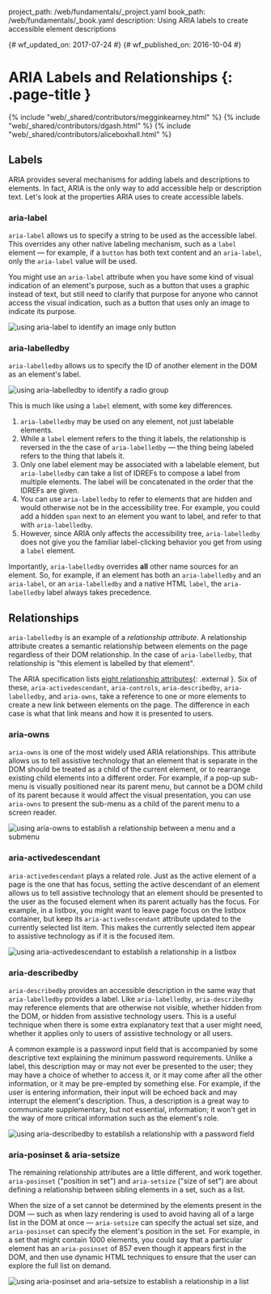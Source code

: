 project_path: /web/fundamentals/_project.yaml
book_path: /web/fundamentals/_book.yaml
description: Using ARIA labels to create accessible element descriptions


{# wf_updated_on: 2017-07-24 #}
{# wf_published_on: 2016-10-04 #}

# ARIA Labels and Relationships {: .page-title }

{% include "web/_shared/contributors/megginkearney.html" %}
{% include "web/_shared/contributors/dgash.html" %}
{% include "web/_shared/contributors/aliceboxhall.html" %}

## Labels

ARIA provides several mechanisms for adding labels and descriptions to elements.
In fact, ARIA is the only way to add accessible help or description text. Let's
look at the properties ARIA uses to create accessible labels.

### aria-label

`aria-label` allows us to specify a string to be used as the accessible label.
This overrides any other native labeling mechanism, such as a `label` element
&mdash; for example, if a `button` has both text content and an `aria-label`,
only the `aria-label` value will be used.

You might use an `aria-label` attribute when you have some kind of visual
indication of an element's purpose, such as a button that uses a graphic instead
of text, but still need to clarify that purpose for anyone who cannot access the
visual indication, such as a button that uses only an image to indicate its
purpose.

![using aria-label to identify an image only button](imgs/aria-label.jpg)

### aria-labelledby

`aria-labelledby` allows us to specify the ID of another element in the DOM as
an element's label.

![using aria-labelledby to identify a radio group](imgs/aria-labelledby.jpg)

This is much like using a `label` element, with some key differences.

 1. `aria-labelledby` may be used on any element, not just labelable elements.
 1. While a `label` element refers to the thing it labels, the relationship is
    reversed in the the case of `aria-labelledby` &mdash; the thing being
    labeled refers to the thing that labels it.
 1. Only one label element may be associated with a labelable element, but
    `aria-labelledby` can take a list of IDREFs to compose a label from multiple
    elements. The label will be concatenated in the order that the IDREFs are
    given.
 1. You can use `aria-labelledby` to refer to elements that are hidden and would
    otherwise not be in the accessibility tree. For example, you could add a
    hidden `span` next to an element you want to label, and refer to that with
    `aria-labelledby`.
 1. However, since ARIA only affects the accessibility tree, `aria-labelledby`
    does not give you the familiar label-clicking behavior you get from using a
    `label` element.

Importantly, `aria-labelledby` overrides **all** other name sources for an
element. So, for example, if an element has both an `aria-labelledby` and an
`aria-label`, or an `aria-labelledby` and a native HTML `label`, the
`aria-labelledby` label always takes precedence.

## Relationships

`aria-labelledby` is an example of a *relationship attribute*. A relationship
attribute creates a semantic relationship between elements on the page
regardless of their DOM relationship. In the case of `aria-labelledby`, that
relationship is "this element is labelled by that element".

The ARIA specification lists [eight relationship
attributes](https://www.w3.org/TR/wai-aria/states_and_properties#attrs_relationships){: .external }.
Six of these, `aria-activedescendant`, `aria-controls`, `aria-describedby`,
`aria-labelledby`, and `aria-owns`, take a reference to one or more elements to
create a new link between elements on the page. The difference in each case is
what that link means and how it is presented to users.

### aria-owns

`aria-owns` is one of the most widely used ARIA relationships. This attribute
allows us to tell assistive technology that an element that is separate in the
DOM should be treated as a child of the current element, or to rearrange
existing child elements into a different order. For example, if a pop-up
sub-menu is visually positioned near its parent menu, but cannot be a DOM child
of its parent because it would affect the visual presentation, you can use
`aria-owns` to present the sub-menu as a child of the parent menu to a screen
reader.

![using aria-owns to establish a relationship between a menu and a submenu](imgs/aria-owns.jpg)

### aria-activedescendant

`aria-activedescendant` plays a related role. Just as the active element of a
page is the one that has focus, setting the active descendant of an element
allows us to tell assistive technology that an element should be presented to
the user as the focused element when its parent actually has the focus. For
example, in a listbox, you might want to leave page focus on the listbox
container, but keep its `aria-activedescendant` attribute updated to the
currently selected list item. This makes the currently selected item appear to
assistive technology as if it is the focused item.

![using aria-activedescendant to establish a relationship in a listbox](imgs/aria-activedescendant.jpg)

### aria-describedby

`aria-describedby` provides an accessible description in the same way that
`aria-labelledby` provides a label. Like `aria-labelledby`, `aria-describedby`
may reference elements that are otherwise not visible, whether hidden from the
DOM, or hidden from assistive technology users. This is a useful technique when
there is some extra explanatory text that a user might need, whether it applies
only to users of assistive technology or all users.

A common example is a password input field that is accompanied by some
descriptive text explaining the minimum password requirements. Unlike a label,
this description may or may not ever be presented to the user; they may have a
choice of whether to access it, or it may come after all the other information,
or it may be pre-empted by something else. For example, if the user is entering
information, their input will be echoed back and may interrupt the element's
description. Thus, a description is a great way to communicate supplementary,
but not essential, information; it won't get in the way of more critical
information such as the element's role.

![using aria-describedby to establish a relationship with a password field](imgs/aria-describedby.jpg)

### aria-posinset & aria-setsize

The remaining relationship attributes are a little different, and work together.
`aria-posinset` ("position in set") and `aria-setsize` ("size of set") are about
defining a relationship between sibling elements in a set, such as a list.

When the size of a set cannot be determined by the elements present in the DOM
&mdash; such as when lazy rendering is used to avoid having all of a large list
in the DOM at once &mdash; `aria-setsize` can specify the actual set size, and
`aria-posinset` can specify the element's position in the set. For example, in a
set that might contain 1000 elements, you could say that a particular element
has an `aria-posinset` of 857 even though it appears first in the DOM, and then
use dynamic HTML techniques to ensure that the user can explore the full list on
demand.

![using aria-posinset and aria-setsize to establish a relationship in a list](imgs/aria-posinset.jpg)
